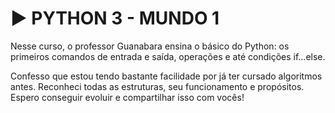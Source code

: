 # ▶️ PYTHON 3 - MUNDO 1

Nesse curso, o professor Guanabara ensina o básico do Python: os primeiros comandos de entrada e saída, operações e até condições if...else.

Confesso que estou tendo bastante facilidade por já ter cursado algoritmos antes. Reconheci todas as estruturas, seu funcionamento e propósitos. Espero conseguir evoluir
e compartilhar isso com vocês!

